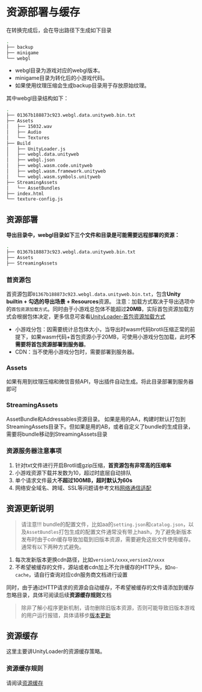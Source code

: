 # 资源部署与缓存
在转换完成后，会在导出路径下生成如下目录
```bash
.
├── backup
├── minigame
└── webgl
```
- webgl目录为游戏对应的webgl版本。
- minigame目录为转化后的小游戏代码。
- 如果使用纹理压缩会生成backup目录用于存放原始纹理。

其中webgl目录结构如下：

```bash
.
├── 01367b188873c923.webgl.data.unityweb.bin.txt
├── Assets
│   ├── 15032.wav
│   ├── Audio
│   └── Textures
├── Build
│   ├── UnityLoader.js
│   ├── webgl.data.unityweb
│   ├── webgl.json
│   ├── webgl.wasm.code.unityweb
│   ├── webgl.wasm.framework.unityweb
│   └── webgl.wasm.symbols.unityweb
├── StreamingAssets
│   └── AssetBundles
├── index.html
└── texture-config.js
```
## 资源部署
**导出目录中，webgl目录如下三个文件和目录是可能需要远程部署的资源：**
```bash
.
├── 01367b188873c923.webgl.data.unityweb.bin.txt
├── Assets
├── StreamingAssets
```

### 首资源包
首资源包即`01367b188873c923.webgl.data.unityweb.bin.txt`，包含**Unity builtin + 勾选的导出场景 + Resources**资源。
注意：加载方式取决于导出选项中的`首包资源加载方式`。同时由于小游戏总包体不能超过**20MB**，实际首包资源加载方式会根据包体决定，更多信息可查看[UnityLoader-首包资源加载方式](UsingLoader.md)
- 小游戏分包：因需要统计总包体大小，当导出时wasm代码brotli压缩正常的前提下，如果wasm代码+首包资源小于20MB，可使用小游戏分包加载，此时**不需要将首包资源部署到服务器**。
- CDN：当不使用小游戏分包时，需要部署到服务器。

### Assets
如果有用到纹理压缩和微信音频API，导出插件自动生成。将此目录部署到服务器即可

### StreamingAssets
AssetBundle和Addressables资源目录。
如果是用的AA，构建时默认打包到StreamingAssets目录下。但如果是用的AB，或者自定义了bundle的生成目录，需要将bundle移动到StreamingAssets目录

### 资源服务器注意事项
1. 针对txt文件进行开启Brotli或gzip压缩，**首资源包有非常高的压缩率**
2. 小游戏资源下载并发数为10，超过时底层自动排队
3. 单个请求文件最大**不超过100MB，超时默认为60s**
4. 网络安全域名、跨域、SSL等问题请参考文档[网络通信适配](UsingNetworking.md)

## 资源更新说明
> 请注意!!! bundle的配置文件，比如aa的`setting.json`和`catalog.json`，以及`AssetBundles`打包生成的配置文件通常没有带上hash，为了避免新版本发布时由于cdn缓存导致加载到旧版本资源，需要避免这些文件使用缓存。通常有以下两种方式避免。

1. 每次发新版本更换cdn路径，比如`version1/xxxx`,`version2/xxxx`
2. 不希望被缓存的文件，源站或者cdn加上不允许缓存的HTTP头，如`no-cache`，请自行查询对应cdn服务商文档进行设置

同时，由于通过HTTP请求的资源会自动缓存，不希望被缓存的文件请添加到缓存忽略目录，具体可阅读后续**资源缓存规则**文档

> 除非了解小程序更新机制，请勿删除旧版本资源，否则可能导致旧版本游戏的用户运行报错，具体请移步[版本更新](Update.md)

## 资源缓存
这里主要讲UnityLoader的资源缓存策略。

### 资源缓存规则

请阅读[资源缓存](FileCache.md)
